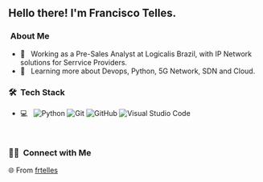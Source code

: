 <h2> Hello there! I'm Francisco Telles.</h2>

<h3>  &nbsp;About Me </h3>

- 💼 &nbsp; Working as a Pre-Sales Analyst at Logicalis Brazil, with IP Network solutions for Serrvice Providers. 
- 🌱 &nbsp; Learning more about Devops, Python, 5G Network, SDN and Cloud.

<h3> 🛠 &nbsp;Tech Stack</h3>

- 💻 &nbsp;
  ![Python](https://img.shields.io/badge/-Python-333333?style=flat&logo=python)
  ![Git](https://img.shields.io/badge/-Git-333333?style=flat&logo=git)
  ![GitHub](https://img.shields.io/badge/-GitHub-333333?style=flat&logo=github)
  ![Visual Studio Code](https://img.shields.io/badge/-Visual%20Studio%20Code-333333?style=flat&logo=visual-studio-code&logoColor=007ACC)

<br/>

<h3> 🤝🏻 &nbsp;Connect with Me </h3>

🌐  From [frtelles](https://github.com/frtelles)

